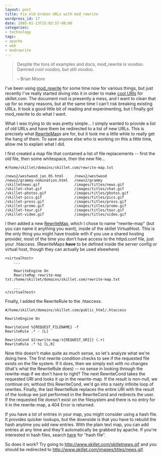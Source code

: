```yaml
---
layout: post
title: Fix old broken URLs with mod_rewrite
wordpress_id: 17
date: 2005-01-13T15:03:57-08:00
categories:
- technology
tags:
- apache
- web
- modrewrite
---
```

> Despite the tons of examples and docs, mod_rewrite is voodoo. Damned cool voodoo, but still voodoo. 
>
> <footer>– Brian Moore</footer>

I've been using [mod_rewrite][modrewrite] for some time now for various things, but just recently I've really started
diving into it in order to make [cool URIs][] for skillet.com.  The document root is presently a mess, and I want to
clean that up for so many reasons, but at the same time I can't risk breaking existing URLs.  It took a good little bit
of reading and experimenting, but I finally got mod_rewrite to do what I want.

[modrewrite]: http://httpd.apache.org/docs/mod/mod_rewrite.html
[cool URIs]: http://www.w3.org/Provider/Style/URI.html

What I was trying to do was pretty simple... I simply wanted to provide a list of old URLs and have them be redirected
to a list of new URLs.  This is precisely what [RewriteMap][]s are for, but it took me a little while to really get the
hang of them.  To save anyone else who is working on this a little time, allow me to explain what I did.

[rewritemap]: http://httpd.apache.org/docs/mod/mod_rewrite.html#RewriteMap

I first created a map file that contained a list of file replacements -- first the old file, then some whitespace, then
the new file...

    #/home/skillet/domains/skillet.com/rewrite-map.txt

    /news2/westwood_jan_05.html     /news2/westwood
    /news2/grammy-nomination.html   /news2/grammy
    /skilletnews.gif                /images/titles/news.gif
    /skillet-chat.gif               /images/titles/chat.gif
    /skillet-photos.gif             /images/titles/photos.gif
    /skillet-pics.gif               /images/titles/pics.gif
    /skillet-press.gif              /images/titles/press.gif
    /skillet-promo.gif              /images/titles/promo.gif
    /skillet-tour.gif               /images/titles/tour.gif
    /skillet-video.gif              /images/titles/video.gif

I then added a new [RewriteMap][], which I chose to name "rewrite-map" (but you can name it anything you want), inside
of the skillet VirtualHost.  This is the only thing you might have trouble with if you use a shared hosting provider,
most of the time you don't have access to the httpd.conf file, just your .htaccess.  (RewriteMaps __have__ to be defined
inside the server config or virtual host, though they can actually be used elsewhere)

    <virtualhost>
        ...

        RewriteEngine On
        RewriteMap rewrite-map txt:/home/skillet/domains/skillet.com/rewrite-map.txt

        ...
    </virtualhost>


Finally, I added the RewriteRule to the .htaccess.

    #/home/skillet/domains/skillet.com/public_html/.htaccess

    RewriteEngine On

    RewriteCond %{REQUEST_FILENAME} -f
    RewriteRule .* - [L]

    RewriteCond ${rewrite-map:%{REQUEST_URI}} (.+)
    RewriteRule .* %1 [L,R]

Now this doesn't make quite as much sense, so let's analyze what we're doing here.  The first rewrite condition checks
to see if the requested file exists on the file system.  If it does, then we simply exit with no changes (that's what
the RewriteRule does) -- no sense in looking through the rewrite-map if we don't have to right?  The next RewriteCond
takes the requested URI and looks it up in the rewrite-map.  If the result is non-null, we continue on; without this
RewriteCond, we'd go into a nasty infinite loop of rewrites.  Finally, the last RewriteRule replaces the entire URI with
the result of the lookup we just performed in the RewriteCond and redirects the user.  If the requested file doesn't
exist on the filesystem and there is no entry for it in the rewrite-map, a 404 Error is returned.

If you have a lot of entries in your map, you might consider using a hash file.  It provides quicker lookups, but the
downside is that you have to rebuild the hash anytime you add new entries.  With the plain text map, you can add entries
at any time and they'll automatically be grabbed by apache.  If you're interested in hash files, search
[here][modrewrite] for "hash file".

So does it work?  Try going to <http://www.skillet.com/skilletnews.gif> and you should be redirected to
<http://www.skillet.com/images/titles/news.gif>.
